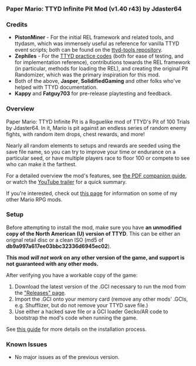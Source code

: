 ### Paper Mario: TTYD Infinite Pit Mod (v1.40 r43) by Jdaster64

### Credits
*   **PistonMiner** - For the initial REL framework and related tools, and 
    ttydasm, which was immensely useful as reference for vanilla TTYD event 
    scripts; both can be found on the 
    [ttyd-tools repository](https://github.com/PistonMiner/ttyd-tools).
*   **Zephiles** - For the 
    [TTYD practice codes](https://github.com/Zephiles/TTYD-Practice-Codes) 
    (both for ease of testing, and for implementation reference), 
    contributions towards the REL framework (in particular, methods for 
    loading the REL), and creating the original Pit Randomizer, 
    which was the primary inspiration for this mod.
*   Both of the above, **Jasper**, **SolidifiedGaming** and other folks who've 
    helped with TTYD documentation.
*   **Kappy** and **Fatguy703** for pre-release playtesting and feedback.

### Overview
Paper Mario: TTYD Infinite Pit is a Roguelike mod of TTYD's Pit of 100 Trials 
by Jdaster64. In it, Mario is pit against an endless series of random enemy 
fights, with random item drops, chest rewards, and more!

Nearly all random elements to setups and rewards are seeded using the save
file name, so you can try to improve your time or endurance on a particular 
seed, or have multiple players race to floor 100 or compete to see who can make
it the farthest.

For a detailed overview the mod's features, see
[the PDF companion guide](https://drive.google.com/file/d/1O3HeDO48nqtygA-JTM8_VO5MC4-EOBvc/view?usp=sharing),
or watch the [YouTube trailer](https://youtu.be/Anx8Smepb_Q) for a quick summary.

If you're interested, check out [this page](https://goo.gl/vjJjVd)
for information on some of my other Mario RPG mods.

### Setup
Before attempting to install the mod, make sure you have **an unmodified copy of 
the North American (U) version of TTYD**.
This can be either an orignal retail disc or a clean ISO
(md5 of **db9a997a617ee03bbc32336d6945ec02**).

**This mod _will not work_ on any other version of the game, and support is not 
guaranteed with any other mods.**

After verifying you have a workable copy of the game:

1.  Download the latest version of the .GCI necessary to run the mod from the
    ["Releases" page](https://github.com/jdaster64/ttyd-infinite-pit/releases).
1.  Import the .GCI onto your memory card (remove any other mods' .GCIs,
    e.g. Shufflizer, but do not remove your TTYD save file.)
1.  Use either a hacked save file or a GCI loader Gecko/AR code to bootstrap
    the mod's code when running the game.
    
See [this guide](https://bit.ly/2Qi7krl) for more details on the 
installation process.


### Known Issues

*   No major issues as of the previous version.


